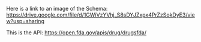 Here is a link to an image of the Schema:
https://drive.google.com/file/d/1GWiVzYVhj_S8sDYJZxpx4PrZzSokDyE3/view?usp=sharing

This is the API:
https://open.fda.gov/apis/drug/drugsfda/
